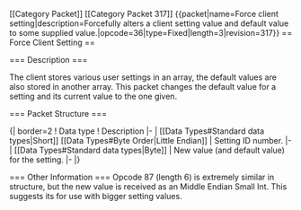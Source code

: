 \[\[Category Packet\]\] \[\[Category Packet 317\]\] {{packet\|name=Force
client setting\|description=Forcefully alters a client setting value and
default value to some supplied
value.\|opcode=36\|type=Fixed\|length=3\|revision=317}} == Force Client
Setting ==

=== Description ===

The client stores various user settings in an array, the default values
are also stored in another array. This packet changes the default value
for a setting and its current value to the one given.

=== Packet Structure ===

{\| border=2 ! Data type ! Description \|- \| \[\[Data Types\#Standard
data types\|Short\]\] \[\[Data Types\#Byte Order\|Little Endian\]\] \|
Setting ID number. \|- \| \[\[Data Types\#Standard data types\|Byte\]\]
\| New value (and default value) for the setting. \|- \|}

=== Other Information === Opcode 87 (length 6) is extremely similar in
structure, but the new value is received as an Middle Endian Small Int.
This suggests its for use with bigger setting values.

